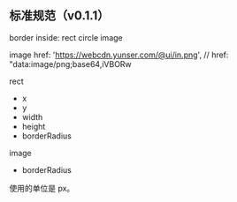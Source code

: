 ## 标准规范（v0.1.1）


border inside: rect circle image

image
href: 'https://webcdn.yunser.com/@ui/in.png',
// href: "data:image/png;base64,iVBORw

rect
* x
* y
* width
* height
* borderRadius


image
* borderRadius

使用的单位是 px。